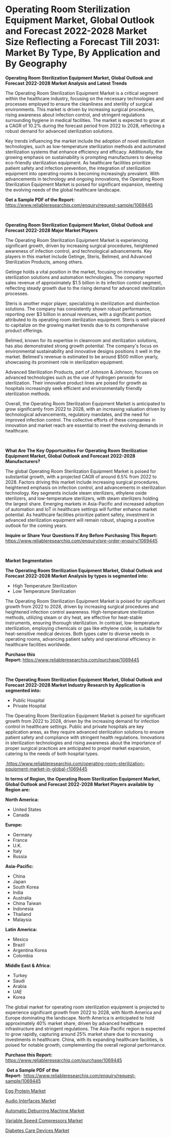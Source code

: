 <p><h1>Operating Room Sterilization Equipment Market, Global Outlook and Forecast 2022-2028 Market Size Reflecting a Forecast Till 2031: Market By Type, By Application and By Geography</h1></p><p><strong>Operating Room Sterilization Equipment Market, Global Outlook and Forecast 2022-2028 Market Analysis and Latest Trends</strong></p>
<p><p>The Operating Room Sterilization Equipment Market is a critical segment within the healthcare industry, focusing on the necessary technologies and processes employed to ensure the cleanliness and sterility of surgical environments. This market is driven by increasing surgical procedures, rising awareness about infection control, and stringent regulations surrounding hygiene in medical facilities. The market is expected to grow at a CAGR of 10.2% during the forecast period from 2022 to 2028, reflecting a robust demand for advanced sterilization solutions.</p><p>Key trends influencing the market include the adoption of novel sterilization technologies, such as low-temperature sterilization methods and automated sterilization systems that enhance efficiency and efficacy. Additionally, the growing emphasis on sustainability is prompting manufacturers to develop eco-friendly sterilization equipment. As healthcare facilities prioritize patient safety and infection prevention, the integration of sterilization equipment into operating rooms is becoming increasingly prevalent. With advancements in technology and ongoing innovations, the Operating Room Sterilization Equipment Market is poised for significant expansion, meeting the evolving needs of the global healthcare landscape.</p></p>
<p><strong>Get a Sample PDF of the Report:&nbsp;</strong> <a href="https://www.reliableresearchiq.com/enquiry/request-sample/1069445">https://www.reliableresearchiq.com/enquiry/request-sample/1069445</a></p>
<p>&nbsp;</p>
<p><strong>Operating Room Sterilization Equipment Market, Global Outlook and Forecast 2022-2028 Major Market Players</strong></p>
<p><p>The Operating Room Sterilization Equipment Market is experiencing significant growth, driven by increasing surgical procedures, heightened awareness of infection control, and technological advancements. Key players in this market include Getinge, Steris, Belimed, and Advanced Sterilization Products, among others.</p><p>Getinge holds a vital position in the market, focusing on innovative sterilization solutions and automation technologies. The company reported sales revenue of approximately $1.5 billion in its infection control segment, reflecting steady growth due to the rising demand for advanced sterilization processes.</p><p>Steris is another major player, specializing in sterilization and disinfection solutions. The company has consistently shown robust performance, reporting over $3 billion in annual revenues, with a significant portion attributed to its operating room sterilization equipment. Steris is well-placed to capitalize on the growing market trends due to its comprehensive product offerings.</p><p>Belimed, known for its expertise in cleanroom and sterilization solutions, has also demonstrated strong growth potential. The company's focus on environmental sustainability and innovative designs positions it well in the market. Belimed's revenue is estimated to be around $500 million yearly, showcasing its prominent role in sterilization equipment.</p><p>Advanced Sterilization Products, part of Johnson & Johnson, focuses on advanced technologies such as the use of hydrogen peroxide for sterilization. Their innovative product lines are poised for growth as hospitals increasingly seek efficient and environmentally friendly sterilization methods.</p><p>Overall, the Operating Room Sterilization Equipment Market is anticipated to grow significantly from 2022 to 2028, with an increasing valuation driven by technological advancements, regulatory mandates, and the need for improved infection control. The collective efforts of these companies in innovation and market reach are essential to meet the evolving demands in healthcare.</p></p>
<p>&nbsp;</p>
<p><strong>What Are The Key Opportunities For Operating Room Sterilization Equipment Market, Global Outlook and Forecast 2022-2028 Manufacturers?</strong></p>
<p><p>The global Operating Room Sterilization Equipment Market is poised for substantial growth, with a projected CAGR of around 6.5% from 2022 to 2028. Factors driving this market include increasing surgical procedures, heightened emphasis on infection control, and advancements in sterilization technology. Key segments include steam sterilizers, ethylene oxide sterilizers, and low-temperature sterilizers, with steam sterilizers holding the largest share. Emerging markets in Asia-Pacific and increased adoption of automation and IoT in healthcare settings will further enhance market potential. As healthcare facilities prioritize patient safety, investment in advanced sterilization equipment will remain robust, shaping a positive outlook for the coming years.</p></p>
<p><strong>Inquire or Share Your Questions If Any Before Purchasing This Report:</strong> <a href="https://www.reliableresearchiq.com/enquiry/pre-order-enquiry/1069445">https://www.reliableresearchiq.com/enquiry/pre-order-enquiry/1069445</a></p>
<p>&nbsp;</p>
<p><strong>Market Segmentation</strong></p>
<p><strong>The Operating Room Sterilization Equipment Market, Global Outlook and Forecast 2022-2028 Market Analysis by types is segmented into:</strong></p>
<p><ul><li>High Temperature Sterilization</li><li>Low Temperature Sterilization</li></ul></p>
<p><p>The Operating Room Sterilization Equipment Market is poised for significant growth from 2022 to 2028, driven by increasing surgical procedures and heightened infection control awareness. High-temperature sterilization methods, utilizing steam or dry heat, are effective for heat-stable instruments, ensuring thorough sterilization. In contrast, low-temperature sterilization, employing chemicals or gas like ethylene oxide, is suitable for heat-sensitive medical devices. Both types cater to diverse needs in operating rooms, advancing patient safety and operational efficiency in healthcare facilities worldwide.</p></p>
<p><strong>Purchase this Report:&nbsp;</strong><a href="https://www.reliableresearchiq.com/purchase/1069445">https://www.reliableresearchiq.com/purchase/1069445</a></p>
<p>&nbsp;</p>
<p><strong>The Operating Room Sterilization Equipment Market, Global Outlook and Forecast 2022-2028 Market Industry Research by Application is segmented into:</strong></p>
<p><ul><li>Public Hospital</li><li>Private Hospital</li></ul></p>
<p><p>The Operating Room Sterilization Equipment Market is poised for significant growth from 2022 to 2028, driven by the increasing demand for infection control in healthcare settings. Public and private hospitals are key application areas, as they require advanced sterilization solutions to ensure patient safety and compliance with stringent health regulations. Innovations in sterilization technologies and rising awareness about the importance of proper surgical practices are anticipated to propel market expansion, catering to the needs of both hospital types.</p></p>
<p><a href="https://www.reliableresearchiq.com/operating-room-sterilization-equipment-market-in-global-r1069445">&nbsp;https://www.reliableresearchiq.com/operating-room-sterilization-equipment-market-in-global-r1069445</a></p>
<p><strong>In terms of Region, the Operating Room Sterilization Equipment Market, Global Outlook and Forecast 2022-2028 Market Players available by Region are:</strong></p>
<p>
    <p> <strong> North America: </strong>
        <ul>
            <li>United States</li>
            <li>Canada</li>
        </ul>
        </p> 
    <p> <strong> Europe: </strong>
        <ul>
            <li>Germany</li>
            <li>France</li>
            <li>U.K.</li>
            <li>Italy</li>
            <li>Russia</li>
        </ul>
        </p> 
    <p> <strong> Asia-Pacific: </strong>
        <ul>
            <li>China</li>
            <li>Japan</li>
            <li>South Korea</li>
            <li>India</li>
            <li>Australia</li>
            <li>China Taiwan</li>
            <li>Indonesia</li>
            <li>Thailand</li>
            <li>Malaysia</li>
        </ul>
        </p> 
    <p> <strong> Latin America: </strong>
        <ul>
            <li>Mexico</li>
            <li>Brazil</li>
            <li>Argentina Korea</li>
            <li>Colombia</li>
        </ul>
        </p> 
    <p> <strong> Middle East & Africa: </strong>
        <ul>
            <li>Turkey</li>
            <li>Saudi</li>
            <li>Arabia</li>
            <li>UAE</li>
            <li>Korea</li>
        </ul>
    </p>
    </p>
<p><p>The global market for operating room sterilization equipment is projected to experience significant growth from 2022 to 2028, with North America and Europe dominating the landscape. North America is anticipated to hold approximately 40% market share, driven by advanced healthcare infrastructure and stringent regulations. The Asia-Pacific region is expected to grow rapidly, capturing around 25% market share due to increasing investments in healthcare. China, with its expanding healthcare facilities, is poised for notable growth, complementing the overall regional performance.</p></p>
<p><strong>Purchase this Report: </strong><a href="https://www.reliableresearchiq.com/purchase/1069445">https://www.reliableresearchiq.com/purchase/1069445</a></p>
<p>&nbsp;<strong>Get a Sample PDF of the Report:&nbsp;&nbsp;</strong><a href="https://www.reliableresearchiq.com/enquiry/request-sample/1069445">https://www.reliableresearchiq.com/enquiry/request-sample/1069445</a></p>
<p><strong></strong></p>
<p><p><a href="https://www.linkedin.com/pulse/egg-protein-market-strategic-insights-product-evolution-b2ypf?trackingId=7ewSZz%2B6Q96NIBNsat5S6A%3D%3D">Egg Protein Market</a></p><p><a href="https://www.linkedin.com/pulse/audio-interfaces-market-indicators-size-regional-breakdown-lc5pc?trackingId=VNmGWcFSTUyRwkqpmF3ekA%3D%3D">Audio Interfaces Market</a></p><p><a href="https://www.linkedin.com/pulse/automatic-deburring-machine-market-size-share-analysis--ib8af?trackingId=o3M97MWcT1KnpmGZ5FRnVA%3D%3D">Automatic Deburring Machine Market</a></p><p><a href="https://www.linkedin.com/pulse/variable-speed-compressors-market-trends-focusing-insight-lzuqe?trackingId=HiVlan0GSt6ULvIZ2a9DLA%3D%3D">Variable Speed Compressors Market</a></p><p><a href="https://www.linkedin.com/pulse/global-diabetes-care-devices-market-share-growth-opportunities-hg86e?trackingId=cmpdrkHtQxW3aQj1%2F0DYtA%3D%3D">Diabetes Care Devices Market</a></p></p>